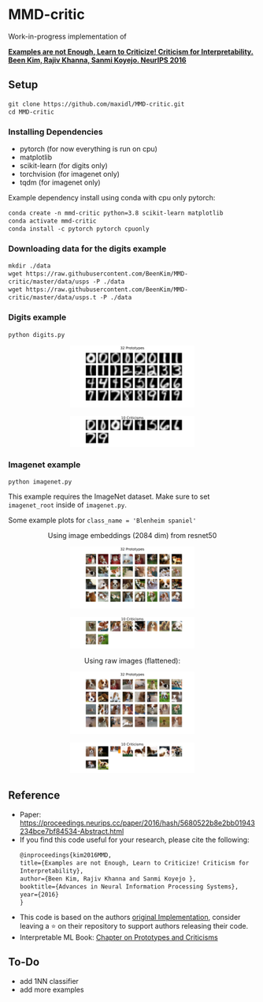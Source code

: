 # MMD-critic
Work-in-progress implementation of 

**[Examples are not Enough, Learn to Criticize! Criticism for Interpretability. Been Kim, Rajiv Khanna, Sanmi Koyejo. NeurIPS 2016](https://proceedings.neurips.cc/paper/2016/hash/5680522b8e2bb01943234bce7bf84534-Abstract.html)**


## Setup
```
git clone https://github.com/maxidl/MMD-critic.git
cd MMD-critic
```

### Installing Dependencies

* pytorch (for now everything is run on cpu)
* matplotlib
* scikit-learn (for digits only)
* torchvision (for imagenet only)
* tqdm (for imagenet only)


Example dependency install using conda with cpu only pytorch:
```
conda create -n mmd-critic python=3.8 scikit-learn matplotlib
conda activate mmd-critic
conda install -c pytorch pytorch cpuonly 
```

### Downloading data for the digits example
```
mkdir ./data
wget https://raw.githubusercontent.com/BeenKim/MMD-critic/master/data/usps -P ./data
wget https://raw.githubusercontent.com/BeenKim/MMD-critic/master/data/usps.t -P ./data
```

### Digits example
```
python digits.py
```

<p align="center">
  <img width="50%" src="examples/32_prototypes_digits.svg"></img>
</p>
<p align="center">
  <img width="50%" src="examples/10_criticisms_digits.svg"></img>
</p>

### Imagenet example
```
python imagenet.py
```
This example requires the ImageNet dataset. Make sure to set `imagenet_root` inside of `imagenet.py`.

Some example plots for `class_name = 'Blenheim spaniel'`
<p align="center">
Using image embeddings (2084 dim) from resnet50
</p>
<p align="center">
  <img width="50%" src="examples/32_prototypes_imagenet_embeddings_Blenheim_spaniel.svg"></img>
</p>
<p align="center">
  <img width="50%" src="examples/10_criticisms_imagenet_embeddings_Blenheim_spaniel.svg"></img>
</p>

<p align="center">
Using raw images (flattened):
</p>
<p align="center">
  <img width="50%" src="examples/32_prototypes_imagenet_Blenheim_spaniel.svg"></img>
</p>
<p align="center">
  <img width="50%" src="examples/10_criticisms_imagenet_Blenheim_spaniel.svg"></img>
</p>

## Reference
* Paper: https://proceedings.neurips.cc/paper/2016/hash/5680522b8e2bb01943234bce7bf84534-Abstract.html
* If you find this code useful for your research, please cite the following:
    ```
    @inproceedings{kim2016MMD,
    title={Examples are not Enough, Learn to Criticize! Criticism for Interpretability},
    author={Been Kim, Rajiv Khanna and Sanmi Koyejo },
    booktitle={Advances in Neural Information Processing Systems},
    year={2016}
    }
    ```
* This code is based on the authors [original Implementation](https://github.com/BeenKim/MMD-critic), consider leaving a :star: on their repository to support authors releasing their code.
* Interpretable ML Book: [Chapter on Prototypes and Criticisms](https://christophm.github.io/interpretable-ml-book/proto.html)


## To-Do
* add 1NN classifier
* add more examples

